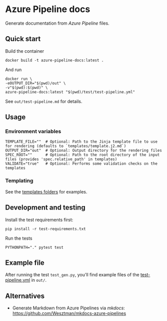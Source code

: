 # Azure Pipeline docs

Generate documentation from *Azure Pipeline* files.

## Quick start

Build the container
```shell
docker build -t azure-pipeline-docs:latest .
```

And run
```shell
docker run \
-eOUTPUT_DIR="$(pwd)/out" \
-v"$(pwd):$(pwd)" \
azure-pipeline-docs:latest "$(pwd)/test/test-pipeline.yml" 
```
See `out/test-pipeline.md` for details.

## Usage

### Environment variables
```shell
TEMPLATE_FILE=""  # Optional: Path to the Jinja template file to use for rendering (defaults to `templates/template.j2.md`)
OUTPUT_DIR="out"  # Optional: Output directory for the rendering files
SPEC_ROOT=""      # Optional: Path to the root directory of the input files (provides 'spec.relative_path' in templates)
VALIDATE="true"   # Optional: Performs some validation checks on the templates
```

### Templating

See the [templates folders](templates) for examples.

## Development and testing

Install the test requirements first:
```shell
pip install -r test-requirements.txt
```
Run the tests
```shell
PYTHONPATH="." pytest test
```

## Example file
After running the test `test_gen.py`, you'll find example files of the [test-pipeline.yml](test/test-pipeline.yml) in `out/`. 

## Alternatives
- Generate Markdown from Azure Pipelines via *mkdocs*: https://github.com/Wesztman/mkdocs-azure-pipelines
